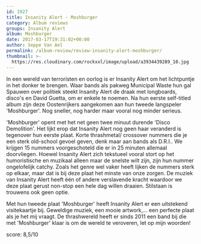 ```yaml
---
id: 1927
title: Insanity Alert - Moshburger
category: Album reviews
groups: Insanity Alert
album: Moshburger
date: 2017-03-17T19:31:02+00:00
author: Seppe Van Ael
permalink: /album-review/review-insanity-alert-moshburger/
thumbnail: >-
  https://res.cloudinary.com/rockxxl/image/upload/a3934439289_10.jpg
---
```

In een wereld van terroristen en oorlog is er Insanity Alert om het lichtpuntje in het donker te brengen. Waar bands als pakweg Municipal Waste hun gal Spauwen over politiek steekt Insanity Alert de draak met longboards, disco's en David Guetta, om er enkele te noemen. Na hun eerste self-titled album zijn deze Oostenrijkers aangekomen aan hun tweede langspeler 'Moshburger'. Nog sneller, nog harder maar vooral nog minder serieus.

'Moshburger' opent met het net geen twee minuut durende 'Disco Demolition'. Het lijkt erop dat Insanity Alert nog geen haar veranderd is tegenover hun eerste plaat. Korte thrashmetal/ crossover nummers die je een sterk old-school gevoel geven, denk maar aan bands als D.R.I.. We krijgen 15 nummers voorgeschoteld die er in 25 minuten allemaal doorvliegen. Hoewel Insanity Alert zich tekstueel vooral stort op het humoristische en muzikaal alleen maar de snelste wilt zijn, zijn hun nummer ongelofelijk catchy. Zoals het genre wel vaker heeft lijken de nummers sterk op elkaar, maar dat is bij deze plaat het minste van onze zorgen. De muziek van Insanity Alert heeft één of andere verslavende kracht waardoor we deze plaat gerust non-stop een hele dag willen draaien. Stilstaan is trouwens ook geen optie.

Met hun tweede plaat 'Moshburger' heeft Insanity Alert er een uitstekend visitekaartje bij. Geweldige muziek, een mooie artwork,&#8230; een perfecte plaat als je het mij vraagt. De thrashwereld heeft er sinds 2011 een band bij die met 'Moshburger' klaar is om de wereld te veroveren, let op mijn woorden!

score: 8,5/10
